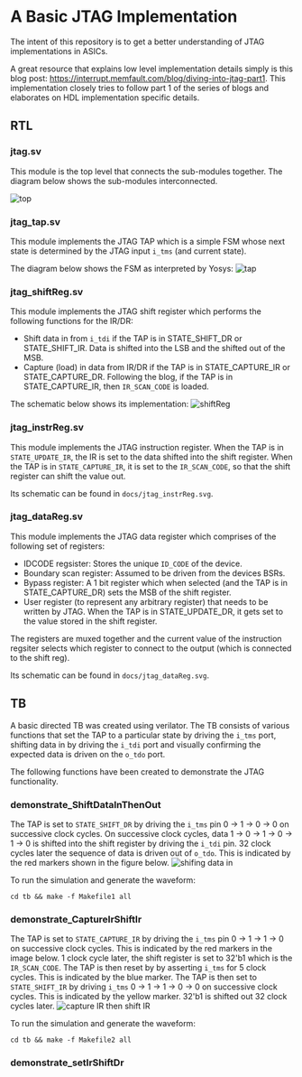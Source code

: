 # A Basic JTAG Implementation
The intent of this repository is to get a better understanding of JTAG implementations in ASICs.

A great resource that explains low level implementation details simply is this blog post: https://interrupt.memfault.com/blog/diving-into-jtag-part1. This implementation closely tries to follow part 1 of the series of blogs and
elaborates on HDL implementation specific details.

## RTL
### jtag.sv

This module is the top level that connects the sub-modules together. The diagram
below shows the sub-modules interconnected.

![top](docs/top.svg)

### jtag_tap.sv

This module implements the JTAG TAP which is a simple FSM whose next state is
determined by the JTAG input `i_tms` (and current state).

The diagram below shows the FSM as interpreted by Yosys:
![tap](docs/my_fsm_0.svg)

### jtag_shiftReg.sv

This module implements the JTAG shift register which performs the following
functions for the IR/DR:
- Shift data in from `i_tdi` if the TAP is in STATE_SHIFT_DR or STATE_SHIFT_IR.
  Data is shifted into the LSB and the shifted out of the MSB.
- Capture (load) in data from IR/DR if the TAP is in STATE_CAPTURE_IR or
  STATE_CAPTURE_DR. Following the blog, if the TAP is in STATE_CAPTURE_IR, then
  `IR_SCAN_CODE` is loaded.

The schematic below shows its implementation:
![shiftReg](docs/jtag_shiftReg.svg)

### jtag_instrReg.sv

This module implements the JTAG instruction register. When the TAP is in
`STATE_UPDATE_IR`, the IR is set to the data shifted into the shift register.
When the TAP is in `STATE_CAPTURE_IR`, it is set to the `IR_SCAN_CODE`, so that the shift register can shift the value out.

Its schematic can be found in `docs/jtag_instrReg.svg`.

### jtag_dataReg.sv

This module implements the JTAG data register which comprises of the following
set of registers:
- IDCODE regsister: Stores the unique `ID_CODE` of the device.
- Boundary scan register: Assumed to be driven from the devices BSRs.
- Bypass register: A 1 bit register which when selected (and the TAP is in
  STATE_CAPTURE_DR) sets the MSB of the shift register.
- User register (to represent any arbitrary register) that needs to be written
  by JTAG. When the TAP is in STATE_UPDATE_DR, it gets set to the value
  stored in the shift register.

The registers are muxed together and the current value of the instruction regsiter selects which register to connect to the output (which is connected
to the shift reg).

Its schematic can be found in `docs/jtag_dataReg.svg`.


## TB

A basic directed TB was created using verilator. The TB consists of various
functions that set the TAP to a particular state by driving the `i_tms` port, shifting data in by driving the `i_tdi` port and visually confirming the
expected data is driven on the `o_tdo` port.

The following functions have been created to demonstrate the JTAG functionality.

### demonstrate_ShiftDataInThenOut

The TAP is set to `STATE_SHIFT_DR` by driving the `i_tms` pin 0 -> 1 -> 0 -> 0
on successive clock cycles. On successive clock cycles, data 1 -> 0 -> 1 -> 0
-> 1 -> 0 is shifted into the shift register by driving the `i_tdi` pin. 32 clock cycles later the sequence of data is driven out of `o_tdo`. This is
indicated by the red markers shown in the figure below.
![shifing data in](docs/shiftingDataIn.png)

To run the simulation and generate the waveform:
```
cd tb && make -f Makefile1 all
```

### demonstrate_CaptureIrShiftIr

The TAP is set to `STATE_CAPTURE_IR` by driving the `i_tms` pin 0 -> 1 -> 1 -> 0
on successive clock cycles. This is indicated by the red markers in the image below. 1 clock cycle later, the shift register is set to 32'b1 which is the
`IR_SCAN_CODE`. The TAP is then reset by by asserting `i_tms` for 5 clock
cycles. This is indicated by the blue marker. The TAP is then set to
`STATE_SHIFT_IR` by driving `i_tms` 0 -> 1 -> 1 -> 0 -> 0 on successive clock
cycles. This is indicated by the yellow marker. 32'b1 is shifted out 32 clock
cycles later.
![capture IR then shift IR](docs/captureIr_shiftIr2.png)

To run the simulation and generate the waveform:
```
cd tb && make -f Makefile2 all
```

### demonstrate_setIrShiftDr
